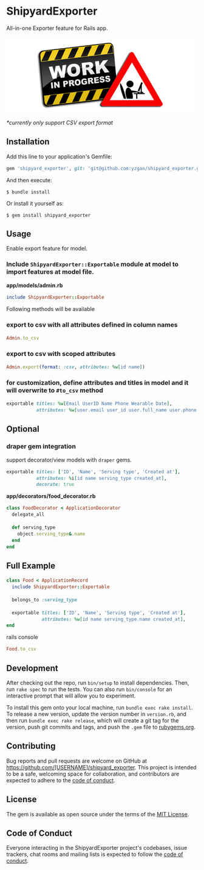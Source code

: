 # ShipyardExporter

All-in-one Exporter feature for Rails app.

![Work in progress](work-in-progress.png)

*\*currently only support CSV export format*

## Installation

Add this line to your application's Gemfile:

```ruby
gem 'shipyard_exporter', git: 'git@github.com:yzgan/shipyard_exporter.git'
```

And then execute:

    $ bundle install

Or install it yourself as:

    $ gem install shipyard_exporter

## Usage


Enable export feature for model.
### Include `ShipyardExporter::Exportable` module at model to import features at model file.
**app/models/admin.rb**
```rb
include ShipyardExporter::Exportable
```
Following methods will be available
### export to csv with all attributes defined in column names
```rb
Admin.to_csv
```
### export to csv with scoped attributes
```rb
Admin.export(format: :csv, attributes: %w[id name])
```
### for customization, define attributes and titles in model and it will overwrite to `#to_csv` method
```rb
exportable titles: %w[Email UserID Name Phone Wearable Date],
           attributes: %w[user.email user_id user.full_name user.phone wearable wearable_type.name date]

```
## Optional
### draper gem integration
support decorator/view models with `draper` gems.
```rb
exportable titles: ['ID', 'Name', 'Serving type', 'Created at'],
           attributes: %i[id name serving_type created_at],
           decorate: true
```
**app/decorators/food_decorator.rb**
```rb
class FoodDecorator < ApplicationDecorator
  delegate_all

  def serving_type
    object.serving_type&.name
  end
end
```


## Full Example
```rb
class Food < ApplicationRecord
  include ShipyardExporter::Exportable

  belongs_to :serving_type

  exportable titles: ['ID', 'Name', 'Serving type', 'Created at'],
             attributes: %w[id name serving_type.name created_at],
end
```
rails console
```rb
Food.to_csv
```
## Development

After checking out the repo, run `bin/setup` to install dependencies. Then, run `rake spec` to run the tests. You can also run `bin/console` for an interactive prompt that will allow you to experiment.

To install this gem onto your local machine, run `bundle exec rake install`. To release a new version, update the version number in `version.rb`, and then run `bundle exec rake release`, which will create a git tag for the version, push git commits and tags, and push the `.gem` file to [rubygems.org](https://rubygems.org).

## Contributing

Bug reports and pull requests are welcome on GitHub at https://github.com/[USERNAME]/shipyard_exporter. This project is intended to be a safe, welcoming space for collaboration, and contributors are expected to adhere to the [code of conduct](https://github.com/[USERNAME]/shipyard_exporter/blob/master/CODE_OF_CONDUCT.md).


## License

The gem is available as open source under the terms of the [MIT License](https://opensource.org/licenses/MIT).

## Code of Conduct

Everyone interacting in the ShipyardExporter project's codebases, issue trackers, chat rooms and mailing lists is expected to follow the [code of conduct](https://github.com/[USERNAME]/shipyard_exporter/blob/master/CODE_OF_CONDUCT.md).
